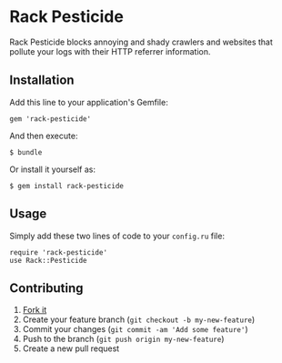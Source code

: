 # Rack Pesticide

Rack Pesticide blocks annoying and shady crawlers and websites that pollute
your logs with their HTTP referrer information.

## Installation

Add this line to your application's Gemfile:

    gem 'rack-pesticide'

And then execute:

    $ bundle

Or install it yourself as:

    $ gem install rack-pesticide

## Usage

Simply add these two lines of code to your `config.ru` file:

    require 'rack-pesticide'
    use Rack::Pesticide

## Contributing

1. [Fork it](http://github.com/mdippery/rack-pesticide/fork)
2. Create your feature branch (`git checkout -b my-new-feature`)
3. Commit your changes (`git commit -am 'Add some feature'`)
4. Push to the branch (`git push origin my-new-feature`)
5. Create a new pull request
